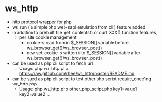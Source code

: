 ws_http
=======

* http protocol wrapper for php
* ws_run ( a simple php web-sapi emulation from cli ) feature added
* in addition to prebuilt file_get_contents() or curl_XXX() function features,
  + per site cookie management
    - cookie-s read from in $_SESSION[] variable before ws_browser_get()/ws_browser_post()
    - new set-cookie-s written into $_SESSION[] variable after ws_browser_get()/ws_browser_post()
* can be used as php cli script to fetch url
  + Usage: php ws_http.php https://raw.github.com/rhee/ws_http/master/README.md
* can be sued as php cli script to test other php script require_once'ing ws_http.php
  + Usage: php ws_http.php other_php_script.php key1=value1 key2=value2 ...
